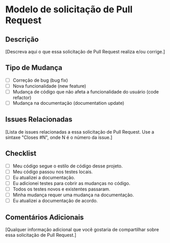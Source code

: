 # Modelo de solicitação de Pull Request

## Descrição

[Descreva aqui o que essa solicitação de Pull Request realiza e/ou corrige.]

## Tipo de Mudança

- [ ] Correção de bug (bug fix)
- [ ] Nova funcionalidade (new feature)
- [ ] Mudança de código que não afeta a funcionalidade do usuário (code refactor)
- [ ] Mudança na documentação (documentation update)

## Issues Relacionadas

[Lista de issues relacionadas a essa solicitação de Pull Request. Use a sintaxe "Closes #N", onde N é o número da issue.]

## Checklist

- [ ] Meu código segue o estilo de código desse projeto.
- [ ] Meu código passou nos testes locais.
- [ ] Eu atualizei a documentação.
- [ ] Eu adicionei testes para cobrir as mudanças no código.
- [ ] Todos os testes novos e existentes passaram.
- [ ] Minha mudança requer uma mudança na documentação.
- [ ] Eu atualizei a documentação de acordo.

## Comentários Adicionais

[Qualquer informação adicional que você gostaria de compartilhar sobre essa solicitação de Pull Request.]
